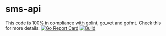 # sms-api

This code is 100% in compliance with golint, go_vet and gofmt. Check this for more details: [![Go Report Card](https://goreportcard.com/badge/github.com/nikhil-github/sms-api)](https://goreportcard.com/report/github.com/nikhil-github/sms-api) [![Build](https://travis-ci.org/nikhil-github/sms-api.svg?branch=master)](https://travis-ci.org/nikhil-github/sms-api)
